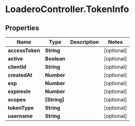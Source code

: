 # LoaderoController.TokenInfo

## Properties
Name | Type | Description | Notes
------------ | ------------- | ------------- | -------------
**accessToken** | **String** |  | [optional] 
**active** | **Boolean** |  | [optional] 
**clientId** | **String** |  | [optional] 
**createdAt** | **Number** |  | [optional] 
**exp** | **Number** |  | [optional] 
**expiresIn** | **Number** |  | [optional] 
**scopes** | **[String]** |  | [optional] 
**tokenType** | **String** |  | [optional] 
**username** | **String** |  | [optional] 
